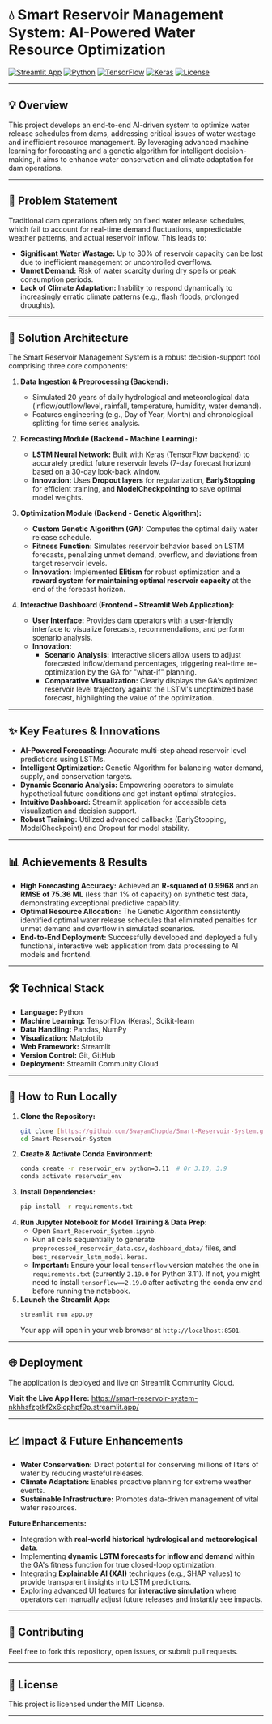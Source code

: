 # 💧 Smart Reservoir Management System: AI-Powered Water Resource Optimization

[![Streamlit App](https://static.streamlit.io/badges/streamlit_badge_black_white.svg)]((https://smart-reservoir-system-nkhhsfzptkf2x6icphpf9p.streamlit.app/))
[![Python](https://img.shields.io/badge/Python-3.9+-blue?style=flat&logo=python)](https://www.python.org/)
[![TensorFlow](https://img.shields.io/badge/TensorFlow-2.19.0-FF6F00?style=flat&logo=tensorflow)](https://www.tensorflow.org/)
[![Keras](https://img.shields.io/badge/Keras-3.5.0-D00000?style=flat&logo=keras)](https://keras.io/)
[![License](https://img.shields.io/badge/License-MIT-green)](https://opensource.org/licenses/MIT) 

---

## 💡 Overview

This project develops an end-to-end AI-driven system to optimize water release schedules from dams, addressing critical issues of water wastage and inefficient resource management. By leveraging advanced machine learning for forecasting and a genetic algorithm for intelligent decision-making, it aims to enhance water conservation and climate adaptation for dam operations.

---

## 🎯 Problem Statement

Traditional dam operations often rely on fixed water release schedules, which fail to account for real-time demand fluctuations, unpredictable weather patterns, and actual reservoir inflow. This leads to:
-   **Significant Water Wastage:** Up to 30% of reservoir capacity can be lost due to inefficient management or uncontrolled overflows.
-   **Unmet Demand:** Risk of water scarcity during dry spells or peak consumption periods.
-   **Lack of Climate Adaptation:** Inability to respond dynamically to increasingly erratic climate patterns (e.g., flash floods, prolonged droughts).

---

## 🚀 Solution Architecture

The Smart Reservoir Management System is a robust decision-support tool comprising three core components:

1.  **Data Ingestion & Preprocessing (Backend):**
    * Simulated 20 years of daily hydrological and meteorological data (inflow/outflow/level, rainfall, temperature, humidity, water demand).
    * Features engineering (e.g., Day of Year, Month) and chronological splitting for time series analysis.

2.  **Forecasting Module (Backend - Machine Learning):**
    * **LSTM Neural Network:** Built with Keras (TensorFlow backend) to accurately predict future reservoir levels (7-day forecast horizon) based on a 30-day look-back window.
    * **Innovation:** Uses **Dropout layers** for regularization, **EarlyStopping** for efficient training, and **ModelCheckpointing** to save optimal model weights.

3.  **Optimization Module (Backend - Genetic Algorithm):**
    * **Custom Genetic Algorithm (GA):** Computes the optimal daily water release schedule.
    * **Fitness Function:** Simulates reservoir behavior based on LSTM forecasts, penalizing unmet demand, overflow, and deviations from target reservoir levels.
    * **Innovation:** Implemented **Elitism** for robust optimization and a **reward system for maintaining optimal reservoir capacity** at the end of the forecast horizon.

4.  **Interactive Dashboard (Frontend - Streamlit Web Application):**
    * **User Interface:** Provides dam operators with a user-friendly interface to visualize forecasts, recommendations, and perform scenario analysis.
    * **Innovation:**
        * **Scenario Analysis:** Interactive sliders allow users to adjust forecasted inflow/demand percentages, triggering real-time re-optimization by the GA for "what-if" planning.
        * **Comparative Visualization:** Clearly displays the GA's optimized reservoir level trajectory against the LSTM's unoptimized base forecast, highlighting the value of the optimization.

---

## ✨ Key Features & Innovations

* **AI-Powered Forecasting:** Accurate multi-step ahead reservoir level predictions using LSTMs.
* **Intelligent Optimization:** Genetic Algorithm for balancing water demand, supply, and conservation targets.
* **Dynamic Scenario Analysis:** Empowering operators to simulate hypothetical future conditions and get instant optimal strategies.
* **Intuitive Dashboard:** Streamlit application for accessible data visualization and decision support.
* **Robust Training:** Utilized advanced callbacks (EarlyStopping, ModelCheckpoint) and Dropout for model stability.

---

## 📊 Achievements & Results

* **High Forecasting Accuracy:** Achieved an **R-squared of 0.9968** and an **RMSE of 75.36 ML** (less than 1% of capacity) on synthetic test data, demonstrating exceptional predictive capability.
* **Optimal Resource Allocation:** The Genetic Algorithm consistently identified optimal water release schedules that eliminated penalties for unmet demand and overflow in simulated scenarios.
* **End-to-End Deployment:** Successfully developed and deployed a fully functional, interactive web application from data processing to AI models and frontend.

---

## 🛠️ Technical Stack

* **Language:** Python
* **Machine Learning:** TensorFlow (Keras), Scikit-learn
* **Data Handling:** Pandas, NumPy
* **Visualization:** Matplotlib
* **Web Framework:** Streamlit
* **Version Control:** Git, GitHub
* **Deployment:** Streamlit Community Cloud

---

## 🚀 How to Run Locally

1.  **Clone the Repository:**
    ```bash
    git clone [https://github.com/SwayamChopda/Smart-Reservoir-System.git](https://github.com/SwayamChopda/Smart-Reservoir-System.git)
    cd Smart-Reservoir-System
    ```
2.  **Create & Activate Conda Environment:**
    ```bash
    conda create -n reservoir_env python=3.11  # Or 3.10, 3.9
    conda activate reservoir_env
    ```
3.  **Install Dependencies:**
    ```bash
    pip install -r requirements.txt
    ```
4.  **Run Jupyter Notebook for Model Training & Data Prep:**
    * Open `Smart_Reservoir_System.ipynb`.
    * Run all cells sequentially to generate `preprocessed_reservoir_data.csv`, `dashboard_data/` files, and `best_reservoir_lstm_model.keras`.
    * **Important:** Ensure your local `tensorflow` version matches the one in `requirements.txt` (currently `2.19.0` for Python 3.11). If not, you might need to install `tensorflow==2.19.0` after activating the conda env and before running the notebook.
5.  **Launch the Streamlit App:**
    ```bash
    streamlit run app.py
    ```
    Your app will open in your web browser at `http://localhost:8501`.

---

## 🌐 Deployment

The application is deployed and live on Streamlit Community Cloud.

**Visit the Live App Here:** https://smart-reservoir-system-nkhhsfzptkf2x6icphpf9p.streamlit.app/

---

## 📈 Impact & Future Enhancements

* **Water Conservation:** Direct potential for conserving millions of liters of water by reducing wasteful releases.
* **Climate Adaptation:** Enables proactive planning for extreme weather events.
* **Sustainable Infrastructure:** Promotes data-driven management of vital water resources.

**Future Enhancements:**
* Integration with **real-world historical hydrological and meteorological data**.
* Implementing **dynamic LSTM forecasts for inflow and demand** within the GA's fitness function for true closed-loop optimization.
* Integrating **Explainable AI (XAI)** techniques (e.g., SHAP values) to provide transparent insights into LSTM predictions.
* Exploring advanced UI features for **interactive simulation** where operators can manually adjust future releases and instantly see impacts.

---

## 🤝 Contributing

Feel free to fork this repository, open issues, or submit pull requests.

---

## 📄 License

This project is licensed under the MIT License.

---
